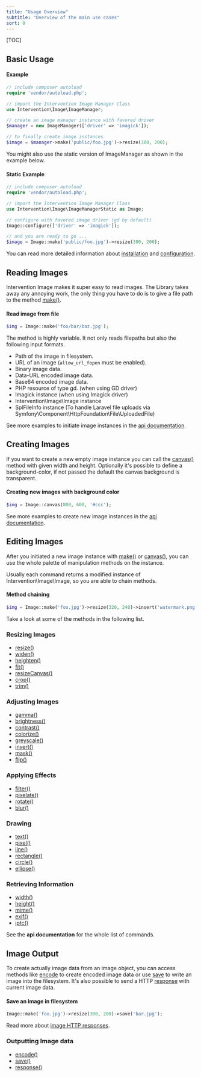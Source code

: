 ```yaml
---
title: "Usage Overview"
subtitle: "Overview of the main use cases"
sort: 0
---
```


[TOC]

## Basic Usage

#### Example

```php
// include composer autoload
require 'vendor/autoload.php';

// import the Intervention Image Manager Class
use Intervention\Image\ImageManager;

// create an image manager instance with favored driver
$manager = new ImageManager(['driver' => 'imagick']);

// to finally create image instances
$image = $manager->make('public/foo.jpg')->resize(300, 200);
```

You might also use the static version of ImageManager as shown in the example below.

#### Static Example

```php
// include composer autoload
require 'vendor/autoload.php';

// import the Intervention Image Manager Class
use Intervention\Image\ImageManagerStatic as Image;

// configure with favored image driver (gd by default)
Image::configure(['driver' => 'imagick']);

// and you are ready to go ...
$image = Image::make('public/foo.jpg')->resize(300, 200);
```

You can read more detailed information about [installation](/v2/getting-started/installation) and [configuration](/v2/getting-started/configuration).

## Reading Images

Intervention Image makes it super easy to read images. The Library takes away any annoying work, the only thing you have to do is to give a file path to the method [make()](/v2/api/make).

#### Read image from file

```php
$img = Image::make('foo/bar/baz.jpg');
```

The method is highly variable. It not only reads filepaths but also the following input formats.

- Path of the image in filesystem.
- URL of an image (```allow_url_fopen``` must be enabled).
- Binary image data.
- Data-URL encoded image data.
- Base64 encoded image data.
- PHP resource of type gd. (when using GD driver)
- Imagick instance (when using Imagick driver)
- Intervention\Image\Image instance
- SplFileInfo instance (To handle Laravel file uploads via Symfony\Component\HttpFoundation\File\UploadedFile)

See more examples to initiate image instances in the [api documentation](/v2/api/make).

## Creating Images

If you want to create a new empty image instance you can call the [canvas()](/v2/api/canvas) method with given width and height. Optionally it's possible to define a background-color, if not passed the default the canvas background is transparent.

#### Creating new images with background color

```php
$img = Image::canvas(800, 600, '#ccc');
```

See more examples to create new image instances in the [api documentation](/v2/api/canvas).

## Editing Images

After you initiated a new image instance with [make()](/v2/api/make) or [canvas()](/v2/api/canvas), you can use the whole palette of manipulation methods on the instance.

Usually each command returns a modified instance of Intervention\Image\Image, so you are able to chain methods.

#### Method chaining

```php
$img = Image::make('foo.jpg')->resize(320, 240)->insert('watermark.png');
```

Take a look at some of the methods in the following list.

### Resizing Images

- [resize()](/v2/api/resize)
- [widen()](/v2/api/widen)
- [heighten()](/v2/api/heighten)
- [fit()](/v2/api/fit)
- [resizeCanvas()](/v2/api/resize-canvas)
- [crop()](/v2/api/crop)
- [trim()](/v2/api/trim)

### Adjusting Images

- [gamma()](/v2/api/gamma)
- [brightness()](/v2/api/brightness)
- [contrast()](/v2/api/contrast)
- [colorize()](/v2/api/colorize)
- [greyscale()](/v2/api/greyscale)
- [invert()](/v2/api/invert)
- [mask()](/v2/api/mask)
- [flip()](/v2/api/flip)

### Applying Effects

- [filter()](/v2/api/filter)
- [pixelate()](/v2/api/pixelate)
- [rotate()](/v2/api/rotate)
- [blur()](/v2/api/blur)

### Drawing

- [text()](/v2/api/text)
- [pixel()](/v2/api/pixel)
- [line()](/v2/api/line)
- [rectangle()](/v2/api/rectangle)
- [circle()](/v2/api/circle)
- [ellipse()](/v2/api/ellipse)

### Retrieving Information

- [width()](/v2/api/width)
- [height()](/v2/api/height)
- [mime()](/v2/api/mime)
- [exif()](/v2/api/exif)
- [iptc()](/v2/api/iptc)


See the **api documentation** for the whole list of commands.

## Image Output

To create actually image data from an image object, you can access methods like [encode](/v2/api/encode) to create encoded image data or use [save](/v2/api/save) to write an image into the filesystem. It's also possible to send a HTTP [response](/v2/api/response) with current image data.

#### Save an image in filesystem

```php
Image::make('foo.jpg')->resize(300, 200)->save('bar.jpg');
```

Read more about [image HTTP responses](/v2/usage/http-response).

### Outputting Image data

- [encode()](/v2/api/encode)
- [save()](/v2/api/save)
- [response()](/v2/api/response)

